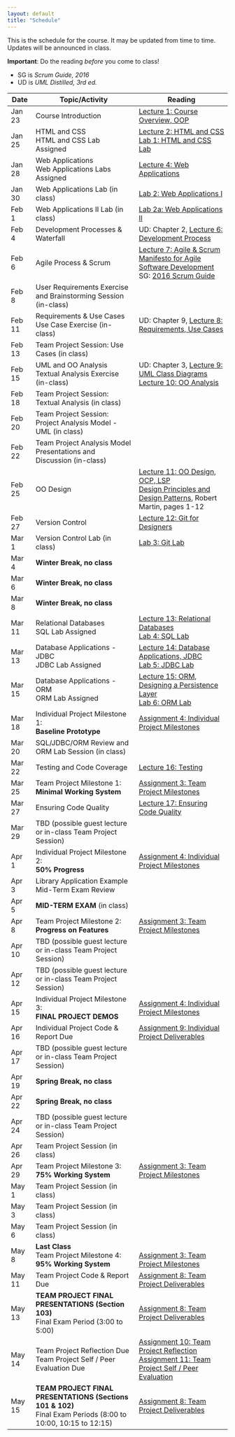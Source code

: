 ```yaml
---
layout: default
title: "Schedule"
---
```


This is the schedule for the course.  It may be updated from time to time.  Updates will be announced in class.

**Important**: Do the reading *before* you come to class!

* SG is *Scrum Guide, 2016*
* UD is *UML Distilled, 3rd ed.*

Date   | Topic/Activity | Reading
------ | -------------- | -------
Jan 23 | Course Introduction | [Lecture 1: Course Overview, OOP](lectures/lecture01.html)
Jan 25 | HTML and CSS<br> HTML and CSS Lab Assigned | [Lecture 2: HTML and CSS](lectures/lecture02.html)<br> [Lab 1: HTML and CSS Lab](./labs/lab01.html)
Jan 28 | Web Applications<br> Web Applications Labs Assigned | [Lecture 4: Web Applications](lectures/lecture04.html)
Jan 30 | Web Applications Lab (in class) | [Lab 2: Web Applications I](./labs/lab02.html)
Feb 1  | Web Applications II Lab (in class) | [Lab 2a: Web Applications II](./labs/lab02a.html)
Feb 4  | Development Processes & Waterfall | UD: Chapter 2, [Lecture 6: Development Process](lectures/lecture06.html)
Feb 6  | Agile Process & Scrum | [Lecture 7: Agile & Scrum](lectures/lecture07.html)<br>[Manifesto for Agile Software Development](http://www.agilemanifesto.org/)<br> SG: [2016 Scrum Guide](lectures/lecture07/2016_Scrum_Guide_US.pdf)
Feb 8  | User Requirements Exercise and Brainstorming Session (in-class) | 
Feb 11 | Requirements & Use Cases<br>Use Case Exercise (in-class) | UD: Chapter 9, [Lecture 8: Requirements, Use Cases](lectures/lecture08.html)
Feb 13 | Team Project Session: Use Cases (in class) | 
Feb 15 | UML and OO Analysis<br>Textual Analysis Exercise (in-class) | UD: Chapter 3, [Lecture 9: UML Class Diagrams](lectures/lecture09.html)<br> [Lecture 10: OO Analysis](lectures/lecture10.html)
Feb 18 | Team Project Session: Textual Analysis (in class) | 
Feb 20 | Team Project Session: Project Analysis Model - UML (in class)
Feb 22 | Team Project Analysis Model Presentations and Discussion (in-class)
Feb 25 | OO Design | [Lecture 11: OO Design, OCP, LSP](lectures/lecture11.html)<br> [Design Principles and Design Patterns](lectures/lecture11/Principles_and_Patterns.pdf), Robert Martin, pages 1-12
Feb 27 | Version Control | [Lecture 12: Git for Designers](https://web.archive.org/web/20150301060509/http://hoth.entp.com/output/git_for_designers.html)
Mar 1  | Version Control Lab (in class) |  [Lab 3: Git Lab](./labs/lab03.html)
Mar 4  | **Winter Break, no class**
Mar 6  | **Winter Break, no class**
Mar 8  | **Winter Break, no class**
Mar 11 | Relational Databases<br> SQL Lab Assigned | [Lecture 13: Relational Databases](lectures/lecture13.html)<br> [Lab 4: SQL Lab](./labs/lab04.html)
Mar 13 | Database Applications - JDBC<br> JDBC Lab Assigned | [Lecture 14: Database Applications, JDBC](lectures/lecture14.html)<br> [Lab 5: JDBC Lab](./labs/lab05.html)
Mar 15 | Database Applications - ORM <br> ORM Lab Assigned | [Lecture 15: ORM, Designing a Persistence Layer](lectures/lecture15.html)<br> [Lab 6: ORM Lab](./labs/lab06.html)
Mar 18 | Individual Project Milestone 1:<br> **Baseline Prototype** | [Assignment 4: Individual Project Milestones](assign/assign04.html)
Mar 20 | SQL/JDBC/ORM Review and ORM Lab Session (in class)
Mar 22 | Testing and Code Coverage | [Lecture 16: Testing](lectures/lecture16.html)
Mar 25 | Team Project Milestone 1:<br> **Minimal Working System** | [Assignment 3: Team Project Milestones](assign/assign03.html)
Mar 27 | Ensuring Code Quality | [Lecture 17: Ensuring Code Quality](lectures/lecture17.html) 
Mar 29 | TBD (possible guest lecture or in-class Team Project Session)
Apr 1  | Individual Project Milestone 2:<br> **50% Progress** | [Assignment 4: Individual Project Milestones](assign/assign04.html)
Apr 3  | Library Application Example<br> Mid-Term Exam Review
Apr 5  | **MID-TERM EXAM** (in class)
Apr 8  | Team Project Milestone 2:<br> **Progress on Features** | [Assignment 3: Team Project Milestones](assign/assign03.html)
Apr 10 | TBD (possible guest lecture or in-class Team Project Session)
Apr 12 | TBD (possible guest lecture or in-class Team Project Session)
Apr 15 | Individual Project Milestone 3:<br> **FINAL PROJECT DEMOS** | [Assignment 4: Individual Project Milestones](assign/assign04.html)
Apr 16 | Individual Project Code & Report Due | [Assignment 9: Individual Project Deliverables](assign/assign09.html)
Apr 17 | TBD (possible guest lecture or in-class Team Project Session)
Apr 19 | **Spring Break, no class**
Apr 22 | **Spring Break, no class**
Apr 24 | TBD (possible guest lecture or in-class Team Project Session)
Apr 26 | Team Project Session (in class)
Apr 29 | Team Project Milestone 3:<br> **75% Working System** | [Assignment 3: Team Project Milestones](assign/assign03.html)
May 1  | Team Project Session (in class)
May 3  | Team Project Session (in class)
May 6  | Team Project Session (in class)
May 8  | **Last Class**<br> Team Project Milestone 4:<br> **95% Working System** | <br>[Assignment 3: Team Project Milestones](assign/assign03.html)
May 11 | Team Project Code & Report Due | [Assignment 8: Team Project Deliverables](assign/assign08.html)
May 13 | **TEAM PROJECT FINAL PRESENTATIONS (Section 103)**<br>Final Exam Period (3:00 to 5:00) | [Assignment 8: Team Project Deliverables](assign/assign08.html)
May 14 | Team Project Reflection Due<br>Team Project Self / Peer Evaluation Due | [Assignment 10: Team Project Reflection](assign/assign10.html)<br> [Assignment 11: Team Project Self / Peer Evaluation](assign/assign11.html)
May 15 | **TEAM PROJECT FINAL PRESENTATIONS (Sections 101 & 102)**<br>Final Exam Periods (8:00 to 10:00, 10:15 to 12:15) | [Assignment 8: Team Project Deliverables](assign/assign08.html)

<!-- Commenting out rest of schedule until it's needed - and the dates will change, anyway
-->